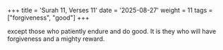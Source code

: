 +++
title = 'Surah 11, Verses 11'
date = '2025-08-27'
weight = 11
tags = ["forgiveness", "good"]
+++

except those who patiently endure and do good. It is they who will have forgiveness and a mighty reward.